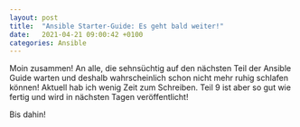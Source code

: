 ```yaml
---
layout: post
title:  "Ansible Starter-Guide: Es geht bald weiter!" 
date:   2021-04-21 09:00:42 +0100
categories: Ansible
---
```


Moin zusammen! An alle, die sehnsüchtig auf den nächsten Teil der Ansible Guide warten und deshalb wahrscheinlich schon nicht mehr ruhig schlafen können! 
Aktuell hab ich wenig Zeit zum Schreiben. Teil 9 ist aber so gut wie fertig und wird in nächsten Tagen veröffentlicht!

Bis dahin!

<!-- excerpt-end -->
